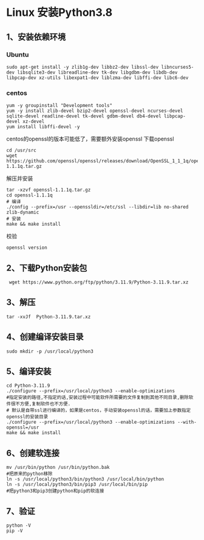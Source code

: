 # Linux 安装Python3.8

## 1、安装依赖环境

### Ubuntu
``` shell
sudo apt-get install -y zlib1g-dev libbz2-dev libssl-dev libncurses5-dev libsqlite3-dev libreadline-dev tk-dev libgdbm-dev libdb-dev libpcap-dev xz-utils libexpat1-dev liblzma-dev libffi-dev libc6-dev
```

### centos
``` shell
yum -y groupinstall "Development tools"
yum -y install zlib-devel bzip2-devel openssl-devel ncurses-devel sqlite-devel readline-devel tk-devel gdbm-devel db4-devel libpcap-devel xz-devel
yum install libffi-devel -y
```
centos的openssl的版本可能低了，需要额外安装openssl
下载openssl
```
cd /usr/src 
wget https://github.com/openssl/openssl/releases/download/OpenSSL_1_1_1q/openssl-1.1.1q.tar.gz
```
解压并安装
```
tar -xzvf openssl-1.1.1q.tar.gz
cd openssl-1.1.1q
# 编译
./config --prefix=/usr --openssldir=/etc/ssl --libdir=lib no-shared zlib-dynamic
# 安装
make && make install
```
校验
```
openssl version
```

## 2、下载Python安装包
``` shell
 wget https://www.python.org/ftp/python/3.11.9/Python-3.11.9.tar.xz
 ```

## 3、解压
``` shell
tar -xvJf  Python-3.11.9.tar.xz
```

## 4、创建编译安装目录
``` shell
sudo mkdir -p /usr/local/python3
```

## 5、编译安装
``` shell
cd Python-3.11.9
./configure --prefix=/usr/local/python3 --enable-optimizations
#指定安装的路径,不指定的话,安装过程中可能软件所需要的文件复制到其他不同目录,删除软件很不方便,复制软件也不方便.
# 默认是自带ssl进行编译的，如果是centos，手动安装openssl的话，需要加上参数指定openssl的安装目录
./configure --prefix=/usr/local/python3 --enable-optimizations --with-openssl=/usr
make && make install
```

## 6、创建软连接
``` shell
mv /usr/bin/python /usr/bin/python.bak 
#把原来的python移除
ln -s /usr/local/python3/bin/python3 /usr/local/bin/python
ln -s /usr/local/python3/bin/pip3 /usr/local/bin/pip
#把python3和pip3创建python和pip的软连接
```

## 7、验证
``` shell
python -V
pip -V
```
